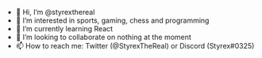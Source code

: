 - 👋 Hi, I’m @styrexthereal
- 👀 I’m interested in sports, gaming, chess and programming
- 🌱 I’m currently learning React
- 💞️ I’m looking to collaborate on nothing at the moment
- 📫 How to reach me: Twitter (@StyrexTheReal) or Discord (Styrex#0325)

<!---
styrexthereal/styrexthereal is a ✨ special ✨ repository because its `README.md` (this file) appears on your GitHub profile.
You can click the Preview link to take a look at your changes.
--->
